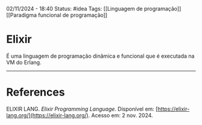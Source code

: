 02/11/2024 - 18:40
Status: #idea
Tags: [[Linguagem de programação]] [[Paradigma funcional de programação]]

# Elixir

É uma linguagem de programação dinâmica e funcional que é executada na VM do Erlang.


---

# References

ELIXIR LANG. _Elixir Programming Language_. Disponível em: [https://elixir-lang.org/](https://elixir-lang.org/). Acesso em: 2 nov. 2024.